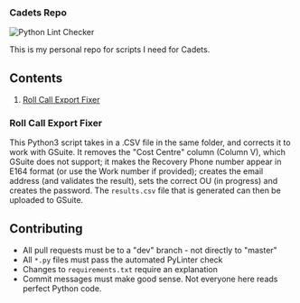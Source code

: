 ### Cadets Repo

![Python Lint Checker](https://github.com/lukebarone/cadets/workflows/Python%20Lint%20Checker/badge.svg?branch=master)

This is my personal repo for scripts I need for Cadets.

## Contents

1. [Roll Call Export Fixer](./roll_call_export_fixer.py)

### Roll Call Export Fixer

This Python3 script takes in a .CSV file in the same folder, and corrects it to work with GSuite. It removes the "Cost Centre" column (Column V), which GSuite does not support; it makes the Recovery Phone number appear in E164 format (or use the Work number if provided); creates the email address (and validates the result), sets the correct OU (in progress) and creates the password. The `results.csv` file that is generated can then be uploaded to GSuite.

## Contributing

- All pull requests must be to a "dev" branch - not directly to "master"
- All `*.py` files must pass the automated PyLinter check
- Changes to `requirements.txt` require an explanation
- Commit messages must make good sense. Not everyone here reads perfect Python code.